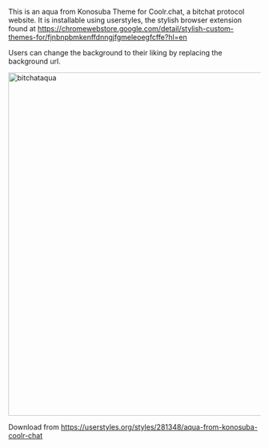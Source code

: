 This is an aqua from Konosuba Theme for Coolr.chat, a bitchat protocol website. It is installable using userstyles, the stylish browser extension found at
https://chromewebstore.google.com/detail/stylish-custom-themes-for/fjnbnpbmkenffdnngjfgmeleoegfcffe?hl=en

Users can change the background to their liking by replacing the background url.

<img width="1063" height="684" alt="bitchataqua" src="https://github.com/user-attachments/assets/ade3a765-406d-4e6f-a171-a611d10f6756" />

Download from https://userstyles.org/styles/281348/aqua-from-konosuba-coolr-chat
